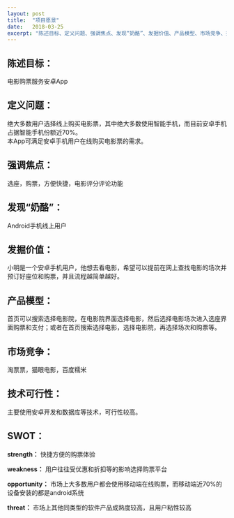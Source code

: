 ```yaml
---
layout: post
title:  "项目愿景"
date:   2018-03-25
excerpt: "陈述目标、定义问题、强调焦点、发现“奶酪”、发掘价值、产品模型、市场竞争、技术可行性、SWOT"
---
```


## 陈述目标：
电影购票服务安卓App

## 定义问题：
绝大多数用户选择线上购买电影票，其中绝大多数使用智能手机，而目前安卓手机占据智能手机份额近70%。  
本App可满足安卓手机用户在线购买电影票的需求。

## 强调焦点：
选座，购票，方便快捷，电影评分评论功能

## 发现“奶酪”：
Android手机线上用户

## 发掘价值：
小明是一个安卓手机用户，他想去看电影，希望可以提前在网上查找电影的场次并预订好座位和购票，并且流程越简单越好。

## 产品模型：
首页可以搜索选择电影院，在电影院界面选择电影，然后选择电影场次进入选座界面购票和支付；或者在首页搜索选择电影，选择电影院，再选择场次和购票等。

## 市场竞争：
淘票票，猫眼电影，百度糯米

## 技术可行性：
主要使用安卓开发和数据库等技术，可行性较高。

## SWOT：
**strength：** 快捷方便的购票体验  

**weakness：** 用户往往受优惠和折扣等的影响选择购票平台  

**opportunity：** 市场上大多数用户都会使用移动端在线购票，而移动端近70%的设备安装的都是android系统  

**threat：** 市场上其他同类型的软件产品成熟度较高，且用户粘性较高